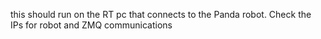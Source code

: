 this should run on the RT pc that connects to the Panda robot. Check the IPs for robot and ZMQ communications
